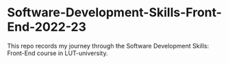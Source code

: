 # Software-Development-Skills-Front-End-2022-23
This repo records my journey through the Software Development Skills: Front-End course in LUT-university.
